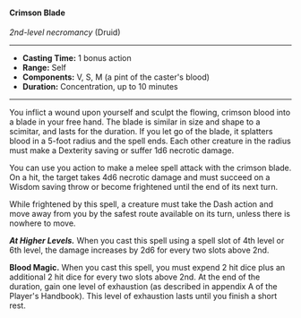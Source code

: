 #### Crimson Blade
*2nd-level necromancy* (Druid)
___
- **Casting Time:** 1 bonus action
- **Range:** Self
- **Components:** V, S, M (a pint of the caster's blood)
- **Duration:** Concentration, up to 10 minutes
---
You inflict a wound upon yourself and sculpt the flowing, crimson blood into a blade in your free hand. The blade is similar in size and shape to a scimitar, and lasts for the duration. If you let go of the blade, it splatters blood in a 5-foot radius and the spell ends. Each other creature in the radius must make a Dexterity saving or suffer 1d6 necrotic damage.

You can use you action to make a melee spell attack with the crimson blade. On a hit, the target takes 4d6 necrotic damage and must succeed on a Wisdom saving throw or become frightened until the end of its next turn.

While frightened by this spell, a creature must take the Dash action and move away from you by the safest route available on its turn, unless there is nowhere to move.

***At Higher Levels.*** When you cast this spell using a spell slot of 4th level or 6th level, the damage increases by 2d6 for every two slots above 2nd.

**Blood Magic.** When you cast this spell, you must expend 2 hit dice plus an additional 2 hit dice for every two slots above 2nd. At the end of the duration, gain one level of exhaustion (as described in appendix A of the Player's Handbook). This level of exhaustion lasts until you finish a short rest.

